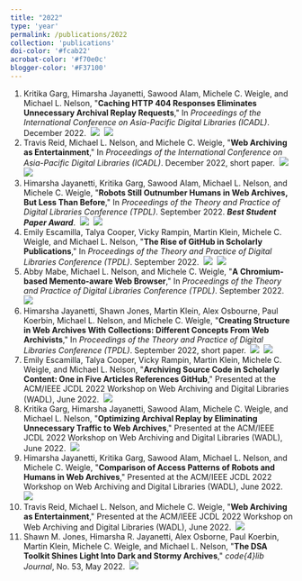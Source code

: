 ```yaml
---
title: "2022"
type: 'year'
permalink: /publications/2022
collection: 'publications'
doi-color: '#fcab22'
acrobat-color: '#f70e0c'
blogger-color: '#F37100'
---
```

1. Kritika Garg, Himarsha Jayanetti, Sawood Alam, Michele C. Weigle, and Michael L. Nelson, "**Caching HTTP 404 Responses Eliminates Unnecessary Archival Replay Requests**," In *Proceedings of the International Conference on Asia-Pacific Digital Libraries (ICADL)*. December 2022. <a href='https://dx.doi.org/10.1007/978-3-031-21756-2_26' target='_blank'><i class='ai ai-fw ai-doi' style='color: {{ page.doi-color }}'></i></a> &nbsp;<a href='https://arxiv.org/abs/2212.00760' target='_blank' class='btn btn--mcwarxiv'><img src='../images/arxiv-logo-16px-high.png'/></a> &nbsp;<a href='/publications/bibtex#garg-icadl22' target='_blank' class='btn btn--mcwbibtex'><img src='../images/BibTeX_logo-16px-high.png'/></a>
1. Travis Reid, Michael L. Nelson, and Michele C. Weigle, "**Web Archiving as Entertainment**," In *Proceedings of the International Conference on Asia-Pacific Digital Libraries (ICADL)*. December 2022, short paper. <a href='https://dx.doi.org/10.1007/978-3-031-21756-2_31' target='_blank'><i class='ai ai-fw ai-doi' style='color: {{ page.doi-color }}'></i></a> &nbsp;<a href='https://arxiv.org/abs/2211.02188' target='_blank' class='btn btn--mcwarxiv'><img src='../images/arxiv-logo-16px-high.png'/></a> &nbsp;<a href='/publications/bibtex#reid-icadl22' target='_blank' class='btn btn--mcwbibtex'><img src='../images/BibTeX_logo-16px-high.png'/></a>
1. Himarsha Jayanetti, Kritika Garg, Sawood Alam, Michael L. Nelson, and Michele C. Weigle, "**Robots Still Outnumber Humans in Web Archives, But Less Than Before**," In *Proceedings of the Theory and Practice of Digital Libraries Conference (TPDL)*. September 2022. ***Best Student Paper Award***.  <a href='https://dx.doi.org/10.1007/978-3-031-16802-4_19' target='_blank'><i class='ai ai-fw ai-doi' style='color: {{ page.doi-color }}'></i></a> &nbsp;<a href='https://arxiv.org/abs/2208.12914' target='_blank' class='btn btn--mcwarxiv'><img src='../images/arxiv-logo-16px-high.png'/></a> &nbsp;<a href='/publications/bibtex#jayanetti-tpdl22a' target='_blank' class='btn btn--mcwbibtex'><img src='../images/BibTeX_logo-16px-high.png'/></a>
1. Emily Escamilla, Talya Cooper, Vicky Rampin, Martin Klein, Michele C. Weigle, and Michael L. Nelson, "**The Rise of GitHub in Scholarly Publications**," In *Proceedings of the Theory and Practice of Digital Libraries Conference (TPDL)*. September 2022. <a href='https://dx.doi.org/10.1007/978-3-031-16802-4_15' target='_blank'><i class='ai ai-fw ai-doi' style='color: {{ page.doi-color }}'></i></a> &nbsp;<a href='https://arxiv.org/abs/2208.04895' target='_blank' class='btn btn--mcwarxiv'><img src='../images/arxiv-logo-16px-high.png'/></a> &nbsp;<a href='/publications/bibtex#escamilla-tpdl22' target='_blank' class='btn btn--mcwbibtex'><img src='../images/BibTeX_logo-16px-high.png'/></a>
1. Abby Mabe, Michael L. Nelson, and Michele C. Weigle, "**A Chromium-based Memento-aware Web Browser**," In *Proceedings of the Theory and Practice of Digital Libraries Conference (TPDL)*. September 2022. <a href='https://dx.doi.org/10.1007/978-3-031-16802-4_12' target='_blank'><i class='ai ai-fw ai-doi' style='color: {{ page.doi-color }}'></i></a> <a href='https://www.cs.odu.edu/~mweigle/papers/mabe-tpdl22.pdf' target='_blank'><i class='fas fa-solid fa-file-pdf' style='color: {{ page.acrobat-color }}'></i></a> &nbsp;<a href='/publications/bibtex#mabe-tpdl22' target='_blank' class='btn btn--mcwbibtex'><img src='../images/BibTeX_logo-16px-high.png'/></a>
1. Himarsha Jayanetti, Shawn Jones, Martin Klein, Alex Osbourne, Paul Koerbin, Michael L. Nelson, and Michele C. Weigle, "**Creating Structure in Web Archives With Collections: Different Concepts From Web Archivists**," In *Proceedings of the Theory and Practice of Digital Libraries Conference (TPDL)*. September 2022, short paper. <a href='https://dx.doi.org/10.1007/978-3-031-16802-4_45' target='_blank'><i class='ai ai-fw ai-doi' style='color: {{ page.doi-color }}'></i></a> &nbsp;<a href='https://arxiv.org/abs/2209.08649' target='_blank' class='btn btn--mcwarxiv'><img src='../images/arxiv-logo-16px-high.png'/></a> &nbsp;<a href='/publications/bibtex#jayanetti-tpdl22b' target='_blank' class='btn btn--mcwbibtex'><img src='../images/BibTeX_logo-16px-high.png'/></a>
1. Emily Escamilla, Talya Cooper, Vicky Rampin, Martin Klein, Michele C. Weigle, and Michael L. Nelson, "**Archiving Source Code in Scholarly Content: One in Five Articles References GitHub**," Presented at the ACM/IEEE JCDL 2022 Workshop on Web Archiving and Digital Libraries (WADL), June 2022. &nbsp;<a href='/publications/bibtex#escamilla-wadl22' target='_blank' class='btn btn--mcwbibtex'><img src='../images/BibTeX_logo-16px-high.png'/></a>
1. Kritika Garg, Himarsha Jayanetti, Sawood Alam, Michele C. Weigle, and Michael L. Nelson, "**Optimizing Archival Replay by Eliminating Unnecessary Traffic to Web Archives**," Presented at the ACM/IEEE JCDL 2022 Workshop on Web Archiving and Digital Libraries (WADL), June 2022. &nbsp;<a href='/publications/bibtex#garg-wadl22' target='_blank' class='btn btn--mcwbibtex'><img src='../images/BibTeX_logo-16px-high.png'/></a>
1. Himarsha Jayanetti, Kritika Garg, Sawood Alam, Michael L. Nelson, and Michele C. Weigle, "**Comparison of Access Patterns of Robots and Humans in Web Archives**," Presented at the ACM/IEEE JCDL 2022 Workshop on Web Archiving and Digital Libraries (WADL), June 2022. &nbsp;<a href='/publications/bibtex#jayanetti-wadl22' target='_blank' class='btn btn--mcwbibtex'><img src='../images/BibTeX_logo-16px-high.png'/></a>
1. Travis Reid, Michael L. Nelson, and Michele C. Weigle, "**Web Archiving as Entertainment**," Presented at the ACM/IEEE JCDL 2022 Workshop on Web Archiving and Digital Libraries (WADL), June 2022. &nbsp;<a href='/publications/bibtex#reid-wadl22' target='_blank' class='btn btn--mcwbibtex'><img src='../images/BibTeX_logo-16px-high.png'/></a>
1. Shawn M. Jones, Himarsha R. Jayanetti, Alex Osborne, Paul Koerbin,  Martin Klein, Michele C. Weigle, and Michael L. Nelson, "**The DSA Toolkit Shines Light Into Dark and Stormy Archives**," *code{4}lib Journal*, No. 53, May 2022. <a href='https://journal.code4lib.org/articles/16441' target='_blank'><i class='fas fa-fw fa-link'></i></a> &nbsp;<a href='/publications/bibtex#jones-code4lib22' target='_blank' class='btn btn--mcwbibtex'><img src='../images/BibTeX_logo-16px-high.png'/></a>
